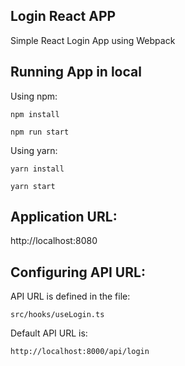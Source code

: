 Login React APP
----------------------------
Simple React Login App using Webpack


Running App in local
----------------------------

Using npm:

```npm install```

```npm run start```

Using yarn:

```yarn install```

```yarn start```


Application URL:
----------------------------

http://localhost:8080


Configuring API URL:
---------------------

API URL is defined in the file:

```src/hooks/useLogin.ts```

Default API URL is:  

```http://localhost:8000/api/login```

